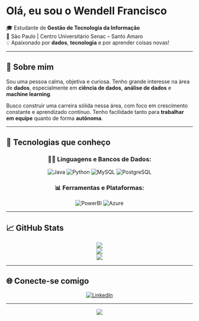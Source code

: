 # Olá, eu sou o Wendell Francisco

🎓 Estudante de <strong>Gestão de Tecnologia da Informação</strong> <br/>
📍 São Paulo | Centro Universitário Senac – Santo Amaro <br/>
💡 Apaixonado por <strong>dados</strong>, <strong>tecnologia</strong> e por aprender coisas novas!

---

## 🧠 Sobre mim

Sou uma pessoa calma, objetiva e curiosa. Tenho grande interesse na área de **dados**, especialmente em **ciência de dados**, **análise de dados** e **machine learning**. 

Busco construir uma carreira sólida nessa área, com foco em crescimento constante e aprendizado contínuo. Tenho facilidade tanto para **trabalhar em equipe** quanto de forma **autônoma**.

---

## 🚀 Tecnologias que conheço

<div align="center">

### 👨‍💻 Linguagens e Bancos de Dados:
![Java](https://img.shields.io/badge/java-%23ED8B00.svg?style=for-the-badge&logo=openjdk&logoColor=white)
![Python](https://img.shields.io/badge/python-3670A0?style=for-the-badge&logo=python&logoColor=ffdd54)
![MySQL](https://img.shields.io/badge/mysql-4479A1?style=for-the-badge&logo=mysql&logoColor=white)
![PostgreSQL](https://img.shields.io/badge/postgresql-%23316192?style=for-the-badge&logo=postgresql&logoColor=white)

### 📊 Ferramentas e Plataformas:
![PowerBI](https://img.shields.io/badge/PowerBI-FFA500?style=for-the-badge&logo=powerbi&logoColor=white)
![Azure](https://img.shields.io/badge/azure-007FFF?style=for-the-badge&logo=azure&logoColor=white)

</div>

---

## 📈 GitHub Stats

<div align="center">

![](https://github-readme-stats.vercel.app/api?username=Wenfra005&theme=midnight-purple&hide_border=false&include_all_commits=false&count_private=false)<br/>
![](https://github-readme-streak-stats.herokuapp.com/?user=Wenfra005&theme=midnight-purple&hide_border=false)<br/>
![](https://github-readme-stats.vercel.app/api/top-langs/?username=Wenfra005&theme=midnight-purple&hide_border=false&layout=compact)

</div>

---

## 🌐 Conecte-se comigo

<div align="center">

[![LinkedIn](https://img.shields.io/badge/LinkedIn-0077B5?style=for-the-badge&logo=linkedin&logoColor=white)](https://www.linkedin.com/in/wendellfrancisco005/)
</div>

---

<div align="center">
  
[![](https://visitcount.itsvg.in/api?id=Wenfra005&icon=5&color=6)](https://visitcount.itsvg.in)

</div>


